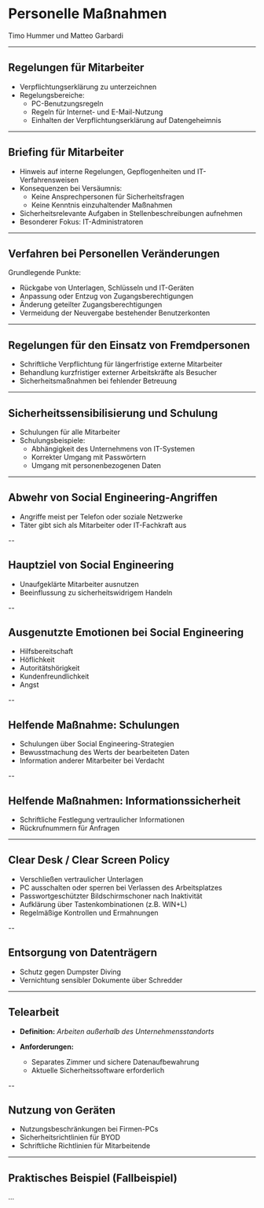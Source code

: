 # Personelle Maßnahmen

Timo Hummer und Matteo Garbardi

---

## Regelungen für Mitarbeiter

- Verpflichtungserklärung zu unterzeichnen
- Regelungsbereiche:
  - PC-Benutzungsregeln
  - Regeln für Internet- und E-Mail-Nutzung
  - Einhalten der Verpflichtungserklärung auf Datengeheimnis

---

## Briefing für Mitarbeiter

- Hinweis auf interne Regelungen, Gepflogenheiten und IT-Verfahrensweisen
- Konsequenzen bei Versäumnis:
  - Keine Ansprechpersonen für Sicherheitsfragen
  - Keine Kenntnis einzuhaltender Maßnahmen
- Sicherheitsrelevante Aufgaben in Stellenbeschreibungen aufnehmen
- Besonderer Fokus: IT-Administratoren

---

## Verfahren bei Personellen Veränderungen

Grundlegende Punkte:

- Rückgabe von Unterlagen, Schlüsseln und IT-Geräten
- Anpassung oder Entzug von Zugangsberechtigungen
- Änderung geteilter Zugangsberechtigungen
- Vermeidung der Neuvergabe bestehender Benutzerkonten

---

## Regelungen für den Einsatz von Fremdpersonen

- Schriftliche Verpflichtung für längerfristige externe Mitarbeiter
- Behandlung kurzfristiger externer Arbeitskräfte als Besucher
- Sicherheitsmaßnahmen bei fehlender Betreuung

---

## Sicherheitssensibilisierung und Schulung

- Schulungen für alle Mitarbeiter
- Schulungsbeispiele:
  - Abhängigkeit des Unternehmens von IT-Systemen
  - Korrekter Umgang mit Passwörtern
  - Umgang mit personenbezogenen Daten

---

## Abwehr von Social Engineering-Angriffen

- Angriffe meist per Telefon oder soziale Netzwerke
- Täter gibt sich als Mitarbeiter oder IT-Fachkraft aus

--

## Hauptziel von Social Engineering

- Unaufgeklärte Mitarbeiter ausnutzen
- Beeinflussung zu sicherheitswidrigem Handeln

--

## Ausgenutzte Emotionen bei Social Engineering

- Hilfsbereitschaft
- Höflichkeit
- Autoritätshörigkeit
- Kundenfreundlichkeit
- Angst

--

## Helfende Maßnahme: Schulungen

- Schulungen über Social Engineering-Strategien
- Bewusstmachung des Werts der bearbeiteten Daten
- Information anderer Mitarbeiter bei Verdacht

--

## Helfende Maßnahmen: Informationssicherheit

- Schriftliche Festlegung vertraulicher Informationen
- Rückrufnummern für Anfragen

---

## Clear Desk / Clear Screen Policy

- Verschließen vertraulicher Unterlagen
- PC ausschalten oder sperren bei Verlassen des Arbeitsplatzes
- Passwortgeschützter Bildschirmschoner nach Inaktivität
- Aufklärung über Tastenkombinationen (z.B. WIN+L)
- Regelmäßige Kontrollen und Ermahnungen

--

## Entsorgung von Datenträgern

- Schutz gegen Dumpster Diving
- Vernichtung sensibler Dokumente über Schredder

---

## Telearbeit

- **Definition:** _Arbeiten außerhalb des Unternehmensstandorts_

- **Anforderungen:**
  - Separates Zimmer und sichere Datenaufbewahrung
  - Aktuelle Sicherheitssoftware erforderlich

--

## Nutzung von Geräten

- Nutzungsbeschränkungen bei Firmen-PCs
- Sicherheitsrichtlinien für BYOD
- Schriftliche Richtlinien für Mitarbeitende

---

## Praktisches Beispiel (Fallbeispiel)

...